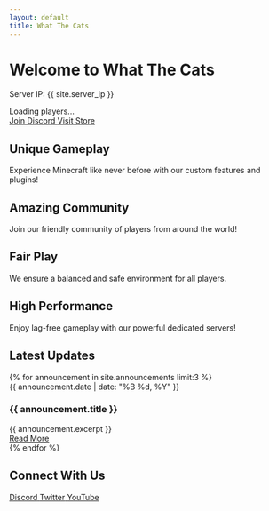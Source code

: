 ```yaml
---
layout: default
title: What The Cats
---
```


<div class="hero-section">
    <div class="hero-content">
        <h1 class="animate-fade-in">Welcome to What The Cats</h1>
        <p class="server-ip animate-slide-up">Server IP: <span class="copyable" onclick="copyToClipboard('{{ site.server_ip }}')">{{ site.server_ip }}</span></p>
        <div class="server-status">
            <div class="status-indicator"></div>
            <span class="player-count">Loading players...</span>
        </div>
        <div class="cta-buttons animate-fade-in">
            <a href="{{ site.discord_invite }}" class="btn btn-primary pulse-effect">
                <i class="fab fa-discord"></i> Join Discord
            </a>
            <a href="{{ site.store_url }}" class="btn btn-secondary glow-effect">
                <i class="fas fa-store"></i> Visit Store
            </a>
        </div>
    </div>
    <div class="hero-background"></div>
</div>

<div class="features-section">
    <div class="feature-grid">
        <div class="feature animate-on-scroll">
            <div class="feature-icon">
                <i class="fas fa-gamepad"></i>
            </div>
            <h2>Unique Gameplay</h2>
            <p>Experience Minecraft like never before with our custom features and plugins!</p>
        </div>
        <div class="feature animate-on-scroll">
            <div class="feature-icon">
                <i class="fas fa-users"></i>
            </div>
            <h2>Amazing Community</h2>
            <p>Join our friendly community of players from around the world!</p>
        </div>
        <div class="feature animate-on-scroll">
            <div class="feature-icon">
                <i class="fas fa-shield-alt"></i>
            </div>
            <h2>Fair Play</h2>
            <p>We ensure a balanced and safe environment for all players.</p>
        </div>
        <div class="feature animate-on-scroll">
            <div class="feature-icon">
                <i class="fas fa-server"></i>
            </div>
            <h2>High Performance</h2>
            <p>Enjoy lag-free gameplay with our powerful dedicated servers!</p>
        </div>
    </div>
</div>

<div class="news-section parallax-bg">
    <h2 class="section-title">Latest Updates</h2>
    <div class="announcements-grid">
        {% for announcement in site.announcements limit:3 %}
        <div class="announcement-card animate-on-scroll">
            <div class="announcement-header">
                <span class="announcement-date">{{ announcement.date | date: "%B %d, %Y" }}</span>
                <h3>{{ announcement.title }}</h3>
            </div>
            <div class="announcement-content">
                {{ announcement.excerpt }}
            </div>
            <a href="{{ announcement.url }}" class="read-more-link">
                Read More <i class="fas fa-arrow-right"></i>
            </a>
        </div>
        {% endfor %}
    </div>
</div>

<div class="social-section">
    <h2 class="section-title">Connect With Us</h2>
    <div class="social-links">
        <a href="https://discord.gg/{{ site.social.discord }}" class="social-link discord">
            <i class="fab fa-discord"></i>
            <span>Discord</span>
        </a>
        <a href="https://twitter.com/{{ site.social.twitter }}" class="social-link twitter">
            <i class="fab fa-twitter"></i>
            <span>Twitter</span>
        </a>
        <a href="https://youtube.com/{{ site.social.youtube }}" class="social-link youtube">
            <i class="fab fa-youtube"></i>
            <span>YouTube</span>
        </a>
    </div>
</div>
